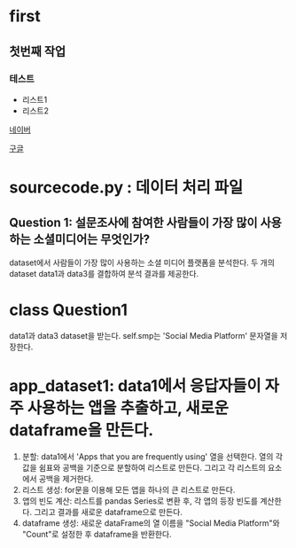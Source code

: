 # first
## 첫번째 작업
### 테스트
- 리스트1
- 리스트2

[네이버](http://www.naver.com)

[구글](http://google.com)

# sourcecode.py : 데이터 처리 파일
## Question 1: 설문조사에 참여한 사람들이 가장 많이 사용하는 소셜미디어는 무엇인가?
dataset에서 사람들이 가장 많이 사용하는 소셜 미디어 플랫폼을 분석한다. 두 개의 dataset data1과 data3를 결합하여 분석 결과를 제공한다.

# class Question1
data1과 data3 dataset을 받는다. self.smp는 'Social Media Platform' 문자열을 저장한다.

# app_dataset1: data1에서 응답자들이 자주 사용하는 앱을 추출하고, 새로운 dataframe을 만든다.
1. 분할:
data1에서 'Apps that you are frequently using' 열을 선택한다. 열의 각 값을 쉼표와 공백을 기준으로 분할하여 리스트로 만든다. 그리고 각 리스트의 요소에서 공백을 제거한다.
2. 리스트 생성:
for문을 이용해 모든 앱을 하나의 큰 리스트로 만든다.
3. 앱의 빈도 계산:
리스트를 pandas Series로 변환 후, 각 앱의 등장 빈도를 계산한다. 그리고 결과를 새로운 dataframe으로 만든다.
4. dataframe 생성:
새로운 dataFrame의 열 이름을 "Social Media Platform"와 "Count"로 설정한 후 dataframe을 반환한다.
